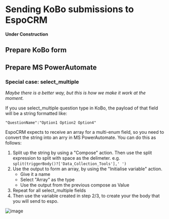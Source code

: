 # Sending KoBo submissions to EspoCRM

**Under Construction**

## Prepare KoBo form


## Prepare MS PowerAutomate

### Special case: select_multiple
*Maybe there is a better way, but this is how we make it work at the moment.*

If you use select_multiple question type in KoBo, the payload of that field will be a string formatted like:

```
"QuestionName":"Option1 Option2 Option4"
```

EspoCRM expects to receive an array for a multi-enum field, so you need to convert the string into an arry in MS PowerAutomate. You can do this as follows:
1. Split up the string by using a "Compose" action. Then use the split expression to split with space as the delimeter. e.g. ```split(triggerBody()?['Data_Collection_Tools'],' ')```
2. Use the output to form an array, by using the "Initialise variable" action.
	* Give it a name
	* Select "Array" as the type
	* Use the output from the previous compose as Value
3. Repeat for all select_multiple fields
4. Then use the variable created in step 2/3, to create your the body that you will send to espo.

![image](https://user-images.githubusercontent.com/39266480/153206058-b9302ff0-fda5-4cba-8654-9212ea9e7b46.png)

